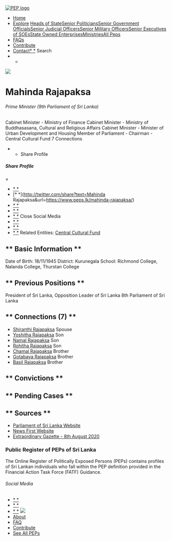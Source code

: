 [![PEP logo](https://www.peps.lk/wp-content/themes/pepold/img/pep-logo.png)](https://www.peps.lk)
*  [Home](https://www.peps.lk/)
*  [Explore](https://www.peps.lk/explore)
[Heads of State](https://www.peps.lk/pep_type/heads-of-state/)[Senior Politicians](https://www.peps.lk/pep_type/senior-politicians)[Senior Government Officials](https://www.peps.lk/pep_type/senior-government-officials)[Senior Judicial Officers](https://www.peps.lk/pep_type/senior-judicial-officers)[Senior Military Officers](https://www.peps.lk/pep_type/senior-military-officers)[Senior Executives of SOEs](https://www.peps.lk/pep_type/senior-executives-of-state-owned-enterprises)[State Owned Enterprises](https://www.peps.lk/soe)[Ministries](https://www.peps.lk/ministries/)[All Peps](https://www.peps.lk/explore)
*  [FAQs](https://www.peps.lk/faq)
*  [Contribute](https://www.peps.lk/contribute)
*  [Contact](https://www.peps.lk/contact)[* *](#collapseSearch)
Search
* *
![](https://www.peps.lk/wp-content/uploads/2019/11/MahindaRajapaksa-165x165.jpg)
#  Mahinda Rajapaksa
######  Prime Minister (9th Parliament of Sri Lanka)
######
Cabinet Minister - Ministry of Finance    Cabinet Minister - Ministry of Buddhasasana, Cultural and Religious Affairs    Cabinet Minister - Minister of Urban Development and Housing    Member of Parliament -     Chairman - Central Cultural Fund
7 Connections
* * Share Profile
#####  Share Profile
×
*  [* *](https://www.facebook.com/sharer.php?u=https://www.peps.lk/mahinda-rajapaksa/)
*  [* *](http://twitter.com/share?text=Mahinda Rajapaksa&url=https://www.peps.lk/mahinda-rajapaksa/)
*  [* *](https://wa.me/?text=https://www.peps.lk/mahinda-rajapaksa/)
*  [* *](whatsapp://send?text=https://www.peps.lk/mahinda-rajapaksa/)
*  [* *](mailto:?subject=https://www.peps.lk/mahinda-rajapaksa/)
Close
Social Media
*  [* *](https://www.facebook.com/PresidentRajapaksa/)
*  [* *](https://twitter.com/PresRajapaksa)
*  [* *](https://www.instagram.com/presidentrajapaksa/)
Related Entities:  [Central Cultural Fund](https://www.peps.lk/entities/central-cultural-fund)
##   ** Basic Information  **
Date of Birth:     18/11/1945     District:     Kurunegala     School:     Richmond College, Nalanda College, Thurstan College
##   ** Previous Positions **
President of Sri Lanka, Opposition Leader of Sri Lanka 8th Parliament of Sri Lanka
##   ** Connections    (7)  **
*  [Shiranthi Rajapaksa]() Spouse
*  [Yoshitha Rajapaksa]() Son
*  [Namal Rajapaksa](https://www.peps.lk/namal-rajapaksa/) Son
*  [Rohitha Rajapaksa]() Son
*  [Chamal Rajapaksa](https://www.peps.lk/chamal-rajapaksa/) Brother
*  [Gotabaya Rajapaksa](https://www.peps.lk/gotabaya-rajapaksa/) Brother
*  [Basil Rajapaksa]() Brother
##   ** Convictions **
##   ** Pending Cases **
##   ** Sources **
*  [Parliament of Sri Lanka Website](https://parliament.lk/en/heads-of-state)
*  [News First Website](https://www.newsfirst.lk/2019/11/22/new-cabinet-sworn-in/)
*  [Extraordinary Gazette - 8th August 2020](https://www.parliament.lk/uploads/documents/gazettes/20200808-2187-26-en.pdf)
###  Public Register of PEPs of Sri Lanka
The Online Register of Politically Exposed Persons (PEPs) contains profiles of Sri Lankan individuals who fall within the PEP definition provided in the Financial Action Task Force (FATF) Guidance.
######  Social Media
*  [* *](https://www.facebook.com/tisrilanka)
*  [* *](https://twitter.com/tisrilanka/)
*  [* *](https://www.instagram.com/transparency_sri_lanka/)
[![](https://www.peps.lk/wp-content/uploads/2019/11/ti_logo_footer.png)](https://www.tisrilanka.org/)
*  [About](https://www.peps.lk/about/)
*  [FAQ](https://www.peps.lk/faq/)
*  [Contribute](https://www.peps.lk/contribute/)
*  [See All PEPs](https://www.peps.lk/explore/)
